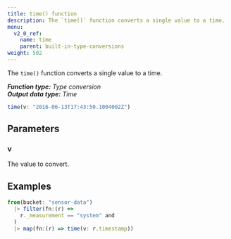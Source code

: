 ```yaml
---
title: time() function
description: The `time()` function converts a single value to a time.
menu:
  v2_0_ref:
    name: time
    parent: built-in-type-conversions
weight: 502
---
```


The `time()` function converts a single value to a time.

_**Function type:** Type conversion_  
_**Output data type:** Time_

```js
time(v: "2016-06-13T17:43:50.1004002Z")
```

## Parameters

### v
The value to convert.

## Examples
```js
from(bucket: "sensor-data")
  |> filter(fn:(r) =>
    r._measurement == "system" and
  )
  |> map(fn:(r) => time(v: r.timestamp))
```
